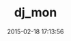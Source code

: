 ---
layout: post
title:  "dj_mon"
repo:   "akshayrawat/dj_mon"
date:   2015-02-18 17:13:56
gemurl: https://github.com/akshayrawat/dj_mon
---